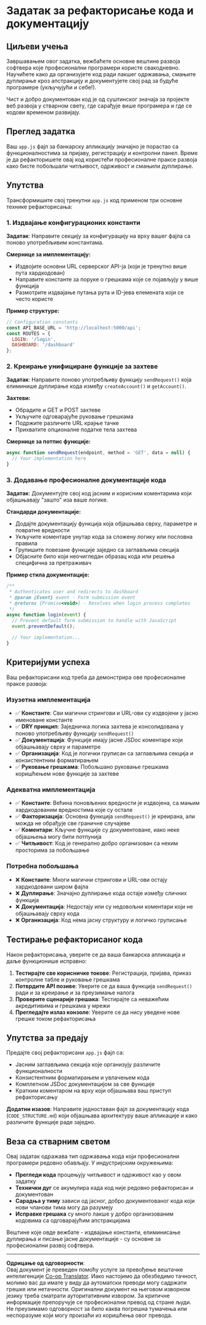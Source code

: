 <!--
CO_OP_TRANSLATOR_METADATA:
{
  "original_hash": "d0a02cb117e91a5b5f24178080068a3d",
  "translation_date": "2025-10-24T23:31:09+00:00",
  "source_file": "7-bank-project/3-data/assignment.md",
  "language_code": "sr"
}
-->
# Задатак за рефакторисање кода и документацију

## Циљеви учења

Завршавањем овог задатка, вежбаћете основне вештине развоја софтвера које професионални програмери користе свакодневно. Научићете како да организујете код ради лакшег одржавања, смањите дуплирање кроз апстракцију и документујете свој рад за будуће програмере (укључујући и себе!).

Чист и добро документован код је од суштинског значаја за пројекте веб развоја у стварном свету, где сарађује више програмера и где се кодови временом развијају.

## Преглед задатка

Ваш `app.js` фајл за банкарску апликацију значајно је порастао са функционалностима за пријаву, регистрацију и контролни панел. Време је да рефакторишете овај код користећи професионалне праксе развоја како бисте побољшали читљивост, одрживост и смањили дуплирање.

## Упутства

Трансформишите свој тренутни `app.js` код применом три основне технике рефакторисања:

### 1. Издвајање конфигурационих константи

**Задатак**: Направите секцију за конфигурацију на врху вашег фајла са поново употребљивим константама.

**Смернице за имплементацију:**
- Издвојите основни URL серверског API-ја (који је тренутно више пута хардкодован)
- Направите константе за поруке о грешкама које се појављују у више функција
- Размотрите издвајање путања рута и ID-јева елемената који се често користе

**Пример структуре:**
```javascript
// Configuration constants
const API_BASE_URL = 'http://localhost:5000/api';
const ROUTES = {
  LOGIN: '/login',
  DASHBOARD: '/dashboard'
};
```

### 2. Креирање унифициране функције за захтеве

**Задатак**: Направите поново употребљиву функцију `sendRequest()` која елиминише дуплирање кода између `createAccount()` и `getAccount()`.

**Захтеви:**
- Обрадите и GET и POST захтеве
- Укључите одговарајуће руковање грешкама
- Подржите различите URL крајње тачке
- Прихватите опционалне податке тела захтева

**Смернице за потпис функције:**
```javascript
async function sendRequest(endpoint, method = 'GET', data = null) {
  // Your implementation here
}
```

### 3. Додавање професионалне документације кода

**Задатак**: Документујте свој код јасним и корисним коментарима који објашњавају "зашто" иза ваше логике.

**Стандарди документације:**
- Додајте документацију функција која објашњава сврху, параметре и повратне вредности
- Укључите коментаре унутар кода за сложену логику или пословна правила
- Групишите повезане функције заједно са заглављима секција
- Објасните било који неочигледан образац кода или решења специфична за претраживач

**Пример стила документације:**
```javascript
/**
 * Authenticates user and redirects to dashboard
 * @param {Event} event - Form submission event
 * @returns {Promise<void>} - Resolves when login process completes
 */
async function login(event) {
  // Prevent default form submission to handle with JavaScript
  event.preventDefault();
  
  // Your implementation...
}
```

## Критеријуми успеха

Ваш рефакторисани код треба да демонстрира ове професионалне праксе развоја:

### Изузетна имплементација
- ✅ **Константе**: Сви магични стрингови и URL-ови су издвојени у јасно именоване константе
- ✅ **DRY принцип**: Заједничка логика захтева је консолидована у поново употребљиву функцију `sendRequest()`
- ✅ **Документација**: Функције имају јасне JSDoc коментаре који објашњавају сврху и параметре
- ✅ **Организација**: Код је логички груписан са заглављима секција и конзистентним форматирањем
- ✅ **Руковање грешкама**: Побољшано руковање грешкама коришћењем нове функције за захтеве

### Адекватна имплементација
- ✅ **Константе**: Већина поновљених вредности је издвојена, са мањим хардкодованим вредностима које су остале
- ✅ **Факторизација**: Основна функција `sendRequest()` је креирана, али можда не обрађује све граничне случајеве
- ✅ **Коментари**: Кључне функције су документоване, иако неке објашњења могу бити потпунија
- ✅ **Читљивост**: Код је генерално добро организован са неким просторима за побољшање

### Потребна побољшања
- ❌ **Константе**: Многи магични стрингови и URL-ови остају хардкодовани широм фајла
- ❌ **Дуплирање**: Значајно дуплирање кода остаје између сличних функција
- ❌ **Документација**: Недостају или су недовољни коментари који не објашњавају сврху кода
- ❌ **Организација**: Код нема јасну структуру и логичко груписање

## Тестирање рефакторисаног кода

Након рефакторисања, уверите се да ваша банкарска апликација и даље функционише исправно:

1. **Тестирајте све корисничке токове**: Регистрација, пријава, приказ контролне табле и руковање грешкама
2. **Потврдите API позиве**: Уверите се да ваша функција `sendRequest()` ради и за креирање и за преузимање налога
3. **Проверите сценарије грешака**: Тестирајте са неважећим акредитивима и грешкама у мрежи
4. **Прегледајте излаз конзоле**: Уверите се да нису уведене нове грешке током рефакторисања

## Упутства за предају

Предајте свој рефакторисани `app.js` фајл са:
- Јасним заглављима секција које организују различите функционалности
- Конзистентним форматирањем и увлачењем кода
- Комплетном JSDoc документацијом за све функције
- Кратким коментаром на врху који објашњава ваш приступ рефакторисању

**Додатни изазов**: Направите једноставан фајл за документацију кода (`CODE_STRUCTURE.md`) који објашњава архитектуру ваше апликације и како различите функције раде заједно.

## Веза са стварним светом

Овај задатак одражава тип одржавања кода који професионални програмери редовно обављају. У индустријским окружењима:
- **Прегледи кода** процењују читљивост и одрживост као у овом задатку
- **Технички дуг** се акумулира када код није редовно рефакторисан и документован
- **Сарадња у тиму** зависи од јасног, добро документованог кода који нови чланови тима могу да разумеју
- **Исправке грешака** су много лакше у добро организованим кодовима са одговарајућим апстракцијама

Вештине које овде вежбате - издвајање константи, елиминисање дуплирања и писање јасне документације - су основне за професионални развој софтвера.

---

**Одрицање од одговорности**:  
Овај документ је преведен помоћу услуге за превођење вештачке интелигенције [Co-op Translator](https://github.com/Azure/co-op-translator). Иако настојимо да обезбедимо тачност, молимо вас да имате у виду да аутоматски преводи могу садржати грешке или нетачности. Оригинални документ на његовом изворном језику треба сматрати ауторитативним извором. За критичне информације препоручује се професионални превод од стране људи. Не преузимамо одговорност за било каква погрешна тумачења или неспоразуме који могу произаћи из коришћења овог превода.